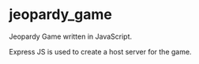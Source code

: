 # jeopardy_game
Jeopardy Game written in JavaScript. 


Express JS is used to create a host server for the game. 

